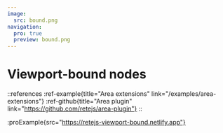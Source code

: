 ```yaml
---
image:
  src: bound.png
navigation:
  pro: true
  preview: bound.png
---
```


# Viewport-bound nodes

::references
:ref-example{title="Area extensions" link="/examples/area-extensions"}
:ref-github{title="Area plugin" link="https://github.com/retejs/area-plugin"}
::

:proExample{src="https://retejs-viewport-bound.netlify.app"}
